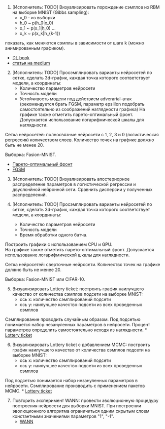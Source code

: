 1. [Исполнитель: TODO] Визуализировать порождение сэмплов из RBM на выборке MNIST (Gibbs sampling):
	* x_0 - из выборки
	* h_0 ~ p(h_0|x_0)
	* x_1 ~ p(x_1|h_0)
	...
	* x_k ~ p(x_k|h_{k-1})
	
показать, как меняются сэмплы в зависимости от шага k (можно анимированным графиком).

* [DL book](https://www.deeplearningbook.org/contents/generative_models.html)
* [статья на medium](https://medium.com/datatype/restricted-boltzmann-machine-a-complete-analysis-part-3-contrastive-divergence-algorithm-3d06bbebb10c)


2. [Исполнитель: TODO] Просэмплировать варианты нейросетей по сетке, сделать 3d-график, каждая точка которого соответствует модели, а координаты:
	- Количество параметров нейросети
	- Точность модели
	- Устойчивость модели под действием adverarial-атак (рекомендуется брать FGSM, параметр epsiilon подобрать самостоятельно из соображений наглядности графика)
На графике также отметить парето-оптимальный фронт. Допускается использование логарифмической шкалы для наглядности.

Сетка нейросетей: полносвязные нейросети с 1, 2, 3 и 0 (логистическая регрессия) количеством слоев. Количество точек на графике должно быть не менее 20.

Выборка: Fasion-MNIST.

* [Парето-оптимальный фронт](https://ru.wikipedia.org/wiki/%D0%9C%D0%BD%D0%BE%D0%B3%D0%BE%D0%BA%D1%80%D0%B8%D1%82%D0%B5%D1%80%D0%B8%D0%B0%D0%BB%D1%8C%D0%BD%D0%B0%D1%8F_%D0%BE%D0%BF%D1%82%D0%B8%D0%BC%D0%B8%D0%B7%D0%B0%D1%86%D0%B8%D1%8F#%D0%9A%D1%80%D0%B8%D1%82%D0%B5%D1%80%D0%B8%D0%B9_%D0%9F%D0%B0%D1%80%D0%B5%D1%82%D0%BE)
* [FGSM](https://pytorch.org/tutorials/beginner/fgsm_tutorial.html#fgsm-attack)


3. [Исполнитель: TODO] Визуализировать апостериорное распределение параметров в логистической регрессии и двуслонйной нейронной сети. Сравнить дисперсии у полученных распределений. 

4. [Исполнитель: TODO] Просэмплировать варианты нейросетей по сетке, сделать 3d-график, каждая точка которого соответствует модели, а координаты:
	- Количество параметров нейросети
	- Точность модели
	- Время обработки одного батча.
	
Построить графики с использованием CPU и GPU. 	
На графике также отметить парето-оптимальный фронт. Допускается использование логарифмической шкалы для наглядности.

Сетка нейросетей: сверточные нейросети. Количество точек на графике должно быть не менее 20.

Выборка: Fasion-MNIST или CIFAR-10.


5. Визуализировать Lottery ticket:  построить график наилучшего качество от количества сэмплов подсети на выборке MNIST:
	* ось x: количество сэмплирований подсети 
	* ось y: наилучшее качество подсети из всех проведенных сэмплов
	
Сэмплирование проводить случайным образом.
Под подсетью понимается набор незануленных параметров в нейросети. Процент параметров определить самостоятельно исходя из наглядности.
	* [Lottery ticket](https://arxiv.org/abs/1905.01067)
	
6. Визуализировать Lottery ticket с добавлением MCMC:  построить график наилучшего качество от количества сэмплов подсети на выборке MNIST:
	* ось x: количество сэмплирований подсети 
	* ось y: наилучшее качество подсети из всех проведенных сэмплов
			
Под подсетью понимается набор незануленных параметров в нейросети. Сэмплирование производить с применением пакетов MCMC.
	* [Lottery ticket](https://arxiv.org/abs/1905.01067)
	
7. Повторить эксперимент WANN: провести эволюционную процедуру построения нейросети для выборки MNIST. При построении эволюционного алгоритма ограничиться одним скрытым слоем константными значениями параметров "1", "-1".
	* [WANN](https://arxiv.org/abs/1906.04358)

